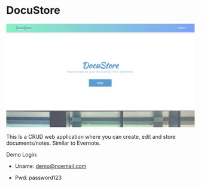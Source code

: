 # DocuStore 

![](app/assets/images/docustore.JPG)

This Is a CRUD web application where you can create, edit and store documents/notes. Similar to Evernote.  


Demo Login:

* Uname: demo@noemail.com

* Pwd: password123


